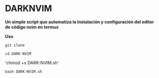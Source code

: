 # DARKNVIM
**Un simple script que automatiza la instalación y configuración del editor de código nvim en termux**

**Uso**

`git clone`

`cd DARK-NVIM`

'chmod +x DARK-NVIM.sh'

`bash DARK-NVIM.sh`

